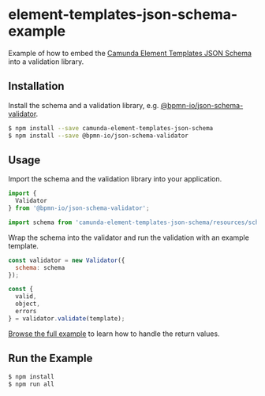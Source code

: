 # element-templates-json-schema-example

Example of how to embed the [Camunda Element Templates JSON Schema](..) into a validation library.

## Installation

Install the schema and a validation library, e.g. [@bpmn-io/json-schema-validator](https://github.com/bpmn-io/json-schema-validator).

```sh
$ npm install --save camunda-element-templates-json-schema
$ npm install --save @bpmn-io/json-schema-validator
```

## Usage

Import the schema and the validation library into your application.

```js
import {
  Validator
} from '@bpmn-io/json-schema-validator';

import schema from 'camunda-element-templates-json-schema/resources/schema.json';
```

Wrap the schema into the validator and run the validation with an example template.

```js
const validator = new Validator({
  schema: schema
});

const {
  valid,
  object,
  errors
} = validator.validate(template);
```

[Browse the full example](./app.js) to learn how to handle the return values.


## Run the Example

```sh
$ npm install
$ npm run all
```


